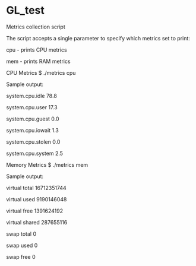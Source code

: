 # GL_test
Metrics collection script


The script accepts a single parameter to specify which metrics set to print:

  cpu - prints CPU metrics

  mem - prints RAM metrics

CPU Metrics
$ ./metrics cpu


Sample output:

  system.cpu.idle 78.8

  system.cpu.user 17.3

  system.cpu.guest 0.0

  system.cpu.iowait 1.3

  system.cpu.stolen 0.0

  system.cpu.system 2.5

Memory Metrics
$ ./metrics mem


Sample output:

  virtual total 16712351744

  virtual used 9190146048

  virtual free 1391624192

  virtual shared 287655116

  swap total 0

  swap used 0

  swap free 0
